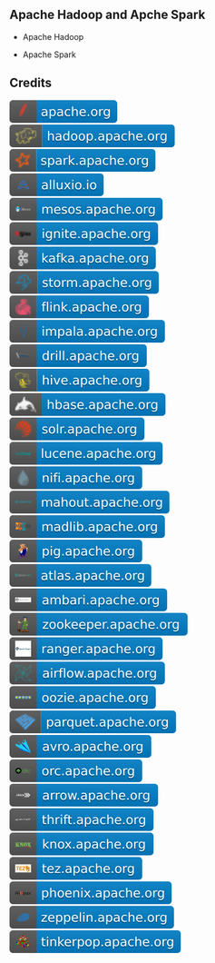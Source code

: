 Apache Hadoop and Apche Spark
-----------------------------

- Apache Hadoop

- Apache Spark

Credits
-------
[![image](
Credits/apache.org.svg)](https://apache.org/)    
[![image](
Credits/hadoop.apache.org.svg)](https://hadoop.apache.org/)  
[![image](
Credits/spark.apache.org.svg)](https://spark.apache.org/)  
[![image](
Credits/alluxio.io.svg)](https://alluxio.io/)  
[![image](
Credits/mesos.apache.org.svg)](https://mesos.apache.org/)  
[![image](
Credits/ignite.apache.org.svg)](https://ignite.apache.org/)  
[![image](
Credits/kafka.apache.org.svg)](https://kafka.apache.org/)  
[![image](
Credits/storm.apache.org.svg)](https://storm.apache.org/)    
[![image](
Credits/flink.apache.org.svg)](https://flink.apache.org/)  
[![image](
Credits/impala.apache.org.svg)](https://impala.apache.org/)  
[![image](
Credits/drill.apache.org.svg)](https://drill.apache.org/)    
[![image](
Credits/hive.apache.org.svg)](https://hive.apache.org/)    
[![image](
Credits/hbase.apache.org.svg)](https://hbase.apache.org/)    
[![image](
Credits/solr.apache.org.svg)](https://solr.apache.org/)    
[![image](
Credits/lucene.apache.org.svg)](https://lucene.apache.org/)    
[![image](
Credits/nifi.apache.org.svg)](https://nifi.apache.org/)  
[![image](
Credits/mahout.apache.org.svg)](https://mahout.apache.org/)    
[![image](
Credits/madlib.apache.org.svg)](https://madlib.apache.org/)    
[![image](
Credits/pig.apache.org.svg)](https://pig.apache.org/)    
[![image](
Credits/atlas.apache.org.svg)](https://atlas.apache.org/)    
[![image](
Credits/ambari.apache.org.svg)](https://ambari.apache.org/)  
[![image](
Credits/zookeeper.apache.org.svg)](https://zookeeper.apache.org./)  
[![image](
Credits/ranger.apache.org.svg)](https://ranger.apache.org/)    
[![image](
Credits/airflow.apache.org.svg)](https://airflow.apache.org/)  
[![image](
Credits/oozie.apache.org.svg)](https://oozie.apache.org/)  
[![image](
Credits/parquet.apache.org.svg)](https://parquet.apache.org/)  
[![image](
Credits/avro.apache.org.svg)](https://avro.apache.org/)  
[![image](
Credits/orc.apache.org.svg)](https://orc.apache.org/)  
[![image](
Credits/arrow.apache.org.svg)](https://arrow.apache.org/)    
[![image](
Credits/thrift.apache.org.svg)](https://thrift.apache.org/)    
[![image](
Credits/knox.apache.org.svg)](https://knox.apache.org/)    
[![image](
Credits/tez.apache.org.svg)](https://tez.apache.org/)  
[![image](
Credits/phoenix.apache.org.svg)](https://phoenix.apache.org/)    
[![image](
Credits/zeppelin.apache.org.svg)](https://zeppelin.apache.org/)  
[![image](
Credits/tinkerpop.apache.org.svg)](https://tinkerpop.apache.org./)